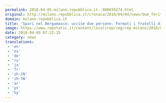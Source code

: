 ```yaml
---
permalink: 2018-04-05-milano.repubblica.it--980658274.html
original: http://milano.repubblica.it/cronaca/2018/04/04/news/due_feriti_in_una_sparatoria_nel_bergamasco-192974449/?rss
domain: milano.repubblica.it
title: 'Spari nel Bergamasco: uccise due persone. Fermati i fratelli di una delle vittime'
image: https://www.repstatic.it/content/localirep/img/rep-milano/2018/04/04/195912474-f3569802-5f8c-46c3-82cc-20d031a37605.jpg
date: 2018-04-05 07:22:25
category: news
translations: 
 - 'en'
 - 'es'
 - 'de'
 - 'ru'
 - 'ja'
 - 'fr'
 - 'zh-CN'
 - 'zh-TW'
 - 'ar'
 - 'pt'
 - 'hy'
---
```


